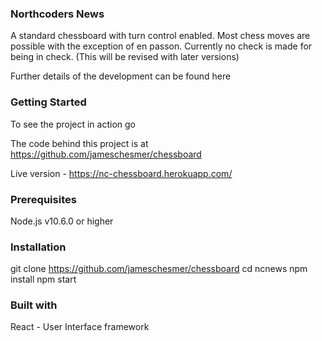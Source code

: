 ### Northcoders News

A standard chessboard with turn control enabled. Most chess moves are possible with the exception of en passon. Currently no check is made for being in check. (This will be revised with later versions)

Further details of the development can be found here

### Getting Started

To see the project in action go 

The code behind this project is at https://github.com/jameschesmer/chessboard

Live version 	- https://nc-chessboard.herokuapp.com/

### Prerequisites

Node.js v10.6.0 or higher

### Installation

git clone https://github.com/jameschesmer/chessboard
cd ncnews
npm install
npm start

### Built with

React - User Interface framework